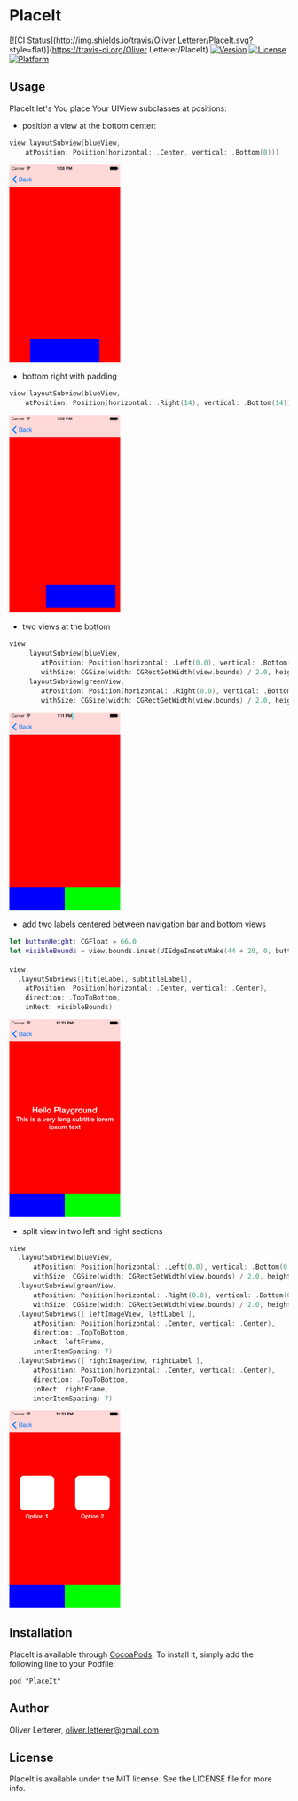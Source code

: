 # PlaceIt

[![CI Status](http://img.shields.io/travis/Oliver Letterer/PlaceIt.svg?style=flat)](https://travis-ci.org/Oliver Letterer/PlaceIt)
[![Version](https://img.shields.io/cocoapods/v/PlaceIt.svg?style=flat)](http://cocoadocs.org/docsets/PlaceIt)
[![License](https://img.shields.io/cocoapods/l/PlaceIt.svg?style=flat)](http://cocoadocs.org/docsets/PlaceIt)
[![Platform](https://img.shields.io/cocoapods/p/PlaceIt.svg?style=flat)](http://cocoadocs.org/docsets/PlaceIt)

## Usage

PlaceIt let's You place Your UIView subclasses at positions:

* position a view at the bottom center:
``` swift
view.layoutSubview(blueView,
    atPosition: Position(horizontal: .Center, vertical: .Bottom(0)))
```

<img src="https://raw.githubusercontent.com/OliverLetterer/PlaceIt/master/Screenshots/sample-1.png" width=200px>

* bottom right with padding
``` swift
view.layoutSubview(blueView,
    atPosition: Position(horizontal: .Right(14), vertical: .Bottom(14)))
```

<img src="https://raw.githubusercontent.com/OliverLetterer/PlaceIt/master/Screenshots/sample-2.png" width=200px>

* two views at the bottom
``` swift
view
    .layoutSubview(blueView,
        atPosition: Position(horizontal: .Left(0.0), vertical: .Bottom(0.0)),
        withSize: CGSize(width: CGRectGetWidth(view.bounds) / 2.0, height: buttonHeight))
    .layoutSubview(greenView,
        atPosition: Position(horizontal: .Right(0.0), vertical: .Bottom(0.0)),
        withSize: CGSize(width: CGRectGetWidth(view.bounds) / 2.0, height: buttonHeight))
```

<img src="https://raw.githubusercontent.com/OliverLetterer/PlaceIt/master/Screenshots/sample-3.png" width=200px>

* add two labels centered between navigation bar and bottom views
``` swift
let buttonHeight: CGFloat = 66.0
let visibleBounds = view.bounds.inset(UIEdgeInsetsMake(44 + 20, 0, buttonHeight, 0))

view
  .layoutSubviews([titleLabel, subtitleLabel],
    atPosition: Position(horizontal: .Center, vertical: .Center),
    direction: .TopToBottom,
    inRect: visibleBounds)
```

<img src="https://raw.githubusercontent.com/OliverLetterer/PlaceIt/master/Screenshots/sample-4.png" width=200px>

* split view in two left and right sections
``` swift
view
  .layoutSubview(blueView,
      atPosition: Position(horizontal: .Left(0.0), vertical: .Bottom(0.0)),
      withSize: CGSize(width: CGRectGetWidth(view.bounds) / 2.0, height: buttonHeight))
  .layoutSubview(greenView,
      atPosition: Position(horizontal: .Right(0.0), vertical: .Bottom(0.0)),
      withSize: CGSize(width: CGRectGetWidth(view.bounds) / 2.0, height: buttonHeight))
  .layoutSubviews([ leftImageView, leftLabel ],
      atPosition: Position(horizontal: .Center, vertical: .Center),
      direction: .TopToBottom,
      inRect: leftFrame,
      interItemSpacing: 7)
  .layoutSubviews([ rightImageView, rightLabel ],
      atPosition: Position(horizontal: .Center, vertical: .Center),
      direction: .TopToBottom,
      inRect: rightFrame,
      interItemSpacing: 7)
```

<img src="https://raw.githubusercontent.com/OliverLetterer/PlaceIt/master/Screenshots/sample-5.png" width=200px>

## Installation

PlaceIt is available through [CocoaPods](http://cocoapods.org). To install
it, simply add the following line to your Podfile:

    pod "PlaceIt"

## Author

Oliver Letterer, oliver.letterer@gmail.com

## License

PlaceIt is available under the MIT license. See the LICENSE file for more info.
